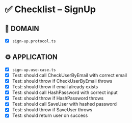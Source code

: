 # ✅ Checklist – SignUp

## 🧩 DOMAIN

- [x] `sign-up.protocol.ts`

## ⚙️ APPLICATION

- [x] `sign-up.use-case.ts`
- [x] Test: should call CheckUserByEmail with correct email
- [x] Test: should throw if CheckUserByEmail throws
- [x] Test: should throw if email already exists
- [x] Test: should call HashPassword with correct input
- [x] Test: should throw if HashPassword throws
- [x] Test: should call SaveUser with hashed password
- [x] Test: should throw if SaveUser throws
- [x] Test: should return user on success
